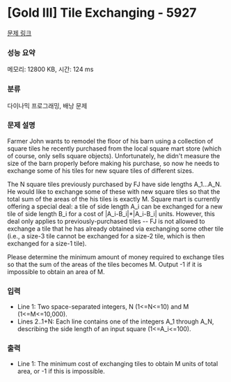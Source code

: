 # [Gold III] Tile Exchanging - 5927 

[문제 링크](https://www.acmicpc.net/problem/5927) 

### 성능 요약

메모리: 12800 KB, 시간: 124 ms

### 분류

다이나믹 프로그래밍, 배낭 문제

### 문제 설명

<p>Farmer John wants to remodel the floor of his barn using a collection of square tiles he recently purchased from the local square mart store (which of course, only sells square objects).  Unfortunately, he didn't measure the size of the barn properly before making his purchase, so now he needs to exchange some of his tiles for new square tiles of different sizes.</p><p>The N square tiles previously purchased by FJ have side lengths A_1...A_N. He would like to exchange some of these with new square tiles so that the total sum of the areas of the his tiles is exactly M.  Square mart is currently offering a special deal: a tile of side length A_i can be exchanged for a new tile of side length B_i for a cost of |A_i-B_i|*|A_i-B_i| units. However, this deal only applies to previously-purchased tiles -- FJ is not allowed to exchange a tile that he has already obtained via exchanging some other tile (i.e., a size-3 tile cannot be exchanged for a size-2 tile, which is then exchanged for a size-1 tile).</p><p>Please determine the minimum amount of money required to exchange tiles so that the sum of the areas of the tiles becomes M.  Output -1 if it is impossible to obtain an area of M.</p>

### 입력 

 <ul><li>Line 1: Two space-separated integers, N (1<=N<=10) and M (1<=M<=10,000).</li><li>Lines 2..1+N: Each line contains one of the integers A_1 through A_N, describing the side length of an input square (1<=A_i<=100).</li></ul>

### 출력 

 <ul><li>Line 1: The minimum cost of exchanging tiles to obtain M units of total area, or -1 if this is impossible.</li></ul>

